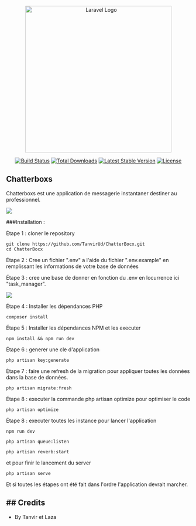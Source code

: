 <p align="center"><a href="https://laravel.com" target="_blank"><img src="https://raw.githubusercontent.com/laravel/art/master/logo-lockup/5%20SVG/2%20CMYK/1%20Full%20Color/laravel-logolockup-cmyk-red.svg" width="400" alt="Laravel Logo"></a></p>

<p align="center">
<a href="https://github.com/laravel/framework/actions"><img src="https://github.com/laravel/framework/workflows/tests/badge.svg" alt="Build Status"></a>
<a href="https://packagist.org/packages/laravel/framework"><img src="https://img.shields.io/packagist/dt/laravel/framework" alt="Total Downloads"></a>
<a href="https://packagist.org/packages/laravel/framework"><img src="https://img.shields.io/packagist/v/laravel/framework" alt="Latest Stable Version"></a>
<a href="https://packagist.org/packages/laravel/framework"><img src="https://img.shields.io/packagist/l/laravel/framework" alt="License"></a>
</p>

## Chatterboxs

Chatterboxs est une application de messagerie instantaner destiner au professionnel.

![](C:\Users\lazaa\Documents\work\M2I\php\framework\laravel\fil-rouge-test\ChatterBocx\public\ChatterBocs.png)

###Installation :  

Étape 1 : cloner le repository

```shell
git clone https://github.com/TanvirUd/ChatterBocx.git
cd ChatterBocx
```

Étape 2 : Cree un fichier ".env" a l'aide du fichier  ".env.example" en remplissant les informations de votre base de données

Étape 3 : cree une base de donner en fonction du .env en locurrence ici "task_manager".

![](C:\Users\lazaa\Documents\work\M2I\php\framework\laravel\fil-rouge-test\ChatterBocx\public\Capture%20d'écran%202024-09-30%20155742.png)

Étape 4 : Installer les dépendances PHP

```shell
composer install
```

Étape 5 : Installer les dépendances NPM et les executer

```shell
npm install && npm run dev
```

Étape 6 : generer une cle d'application

```shell
php artisan key:generate
```

Étape 7 : faire une refresh de la migration pour appliquer toutes les données dans la base de données.

```shell
php artisan migrate:fresh
```

Étape 8 : executer la commande php artisan optimize pour optimiser le code

```shell
php artisan optimize
```

Étape 8 :  executer toutes les instance pour lancer l'application

```shell
npm run dev
```

```shell
php artisan queue:listen
```

```shell
php artisan reverb:start
```

et pour finir le lancement du server

```shell
php artisan serve
```

Et si toutes les étapes ont été fait dans l'ordre l'application devrait marcher.

## ## Credits

- By Tanvir et Laza
